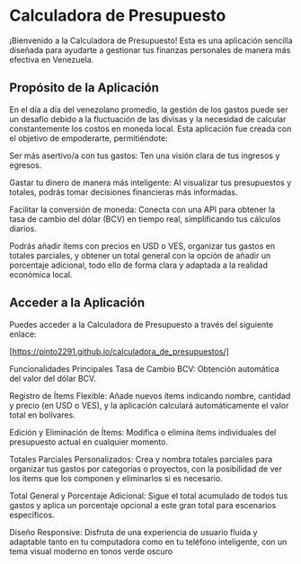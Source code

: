# Calculadora de Presupuesto

¡Bienvenido a la Calculadora de Presupuesto! Esta es una aplicación sencilla diseñada para ayudarte a gestionar tus finanzas personales de manera más efectiva en Venezuela.

## Propósito de la Aplicación

En el día a día del venezolano promedio, la gestión de los gastos puede ser un desafío debido a la fluctuación de las divisas y la necesidad de calcular constantemente los costos en moneda local. Esta aplicación fue creada con el objetivo de empoderarte, permitiéndote:

Ser más asertivo/a con tus gastos: Ten una visión clara de tus ingresos y egresos.

Gastar tu dinero de manera más inteligente: Al visualizar tus presupuestos y totales, podrás tomar decisiones financieras más informadas.

Facilitar la conversión de moneda: Conecta con una API para obtener la tasa de cambio del dólar (BCV) en tiempo real, simplificando tus cálculos diarios.

Podrás añadir ítems con precios en USD o VES, organizar tus gastos en totales parciales, y obtener un total general con la opción de añadir un porcentaje adicional, todo ello de forma clara y adaptada a la realidad económica local.

## Acceder a la Aplicación

Puedes acceder a la Calculadora de Presupuesto a través del siguiente enlace:

[https://pinto2291.github.io/calculadora_de_presupuestos/]

Funcionalidades Principales
Tasa de Cambio BCV: Obtención automática del valor del dólar BCV.

Registro de Ítems Flexible: Añade nuevos ítems indicando nombre, cantidad y precio (en USD o VES), y la aplicación calculará automáticamente el valor total en bolívares.

Edición y Eliminación de Ítems: Modifica o elimina ítems individuales del presupuesto actual en cualquier momento.

Totales Parciales Personalizados: Crea y nombra totales parciales para organizar tus gastos por categorías o proyectos, con la posibilidad de ver los ítems que los componen y eliminarlos si es necesario.

Total General y Porcentaje Adicional: Sigue el total acumulado de todos tus gastos y aplica un porcentaje opcional a este gran total para escenarios específicos.

Diseño Responsive: Disfruta de una experiencia de usuario fluida y adaptable tanto en tu computadora como en tu teléfono inteligente, con un tema visual moderno en tonos verde oscuro
